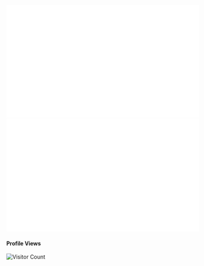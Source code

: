 <!--
**Mysterion06/Mysterion06** is a ✨ _special_ ✨ repository because its `README.md` (this file) appears on your GitHub profile.

Here are some ideas to get you started:

- 🔭 I’m currently working on ...
- 🌱 I’m currently learning ...
- 👯 I’m looking to collaborate on ...
- 🤔 I’m looking for help with ...
- 💬 Ask me about ...
- 📫 How to reach me: ...
- 😄 Pronouns: ...
- ⚡ Fun fact: ...
-->
![](https://github.com/Mysterion06/github-stats/blob/master/generated/overview.svg)
![](https://github.com/Mysterion06/github-stats/blob/master/generated/languages.svg)

#### Profile Views
![Visitor Count](https://profile-counter.glitch.me/{Mysterion06}/count.svg)
